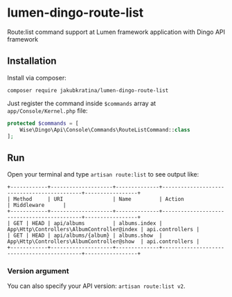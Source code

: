 # lumen-dingo-route-list
Route:list command support at Lumen framework application with Dingo API framework

## Installation

Install via composer:

```
composer require jakubkratina/lumen-dingo-route-list
```

Just register the command inside `$commands` array at `app/Console/Kernel.php` file:

```php
protected $commands = [
	Wise\Dingo\Api\Console\Commands\RouteListCommand::class
];
```

## Run

Open your terminal and type `artisan route:list` to see output like:

```
+------------+--------------------+--------------+--------------------------------------------+-----------------+
| Method     | URI                | Name         | Action                                     | Middleware      |
+------------+--------------------+--------------+--------------------------------------------+-----------------+
| GET | HEAD | api/albums         | albums.index | App\Http\Controllers\AlbumController@index | api.controllers |
| GET | HEAD | api/albums/{album} | albums.show  | App\Http\Controllers\AlbumController@show  | api.controllers |
+------------+--------------------+--------------+--------------------------------------------+-----------------+
```

### Version argument

You can also specify your API version: `artisan route:list v2`.
